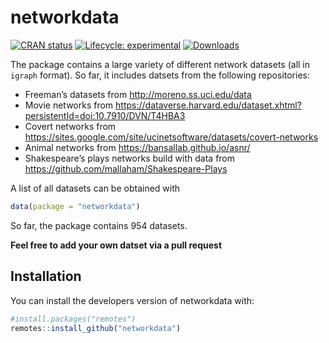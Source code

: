 
<!-- README.md is generated from README.Rmd. Please edit that file -->

# networkdata

<!-- badges: start -->

[![CRAN
status](https://www.r-pkg.org/badges/version/networkdata)](https://cran.r-project.org/package=networkdata)
[![Lifecycle:
experimental](https://img.shields.io/badge/lifecycle-experimental-orange.svg)](https://www.tidyverse.org/lifecycle/#experimental)
[![Downloads](https://cranlogs.r-pkg.org/badges/networkdata)](https://CRAN.R-project.org/package=networkdata)
<!-- badges: end -->

The package contains a large variety of different network datasets (all
in `igraph` format). So far, it includes datsets from the following
repositories:

  - Freeman’s datasets from <http://moreno.ss.uci.edu/data>
  - Movie networks from
    <https://dataverse.harvard.edu/dataset.xhtml?persistentId=doi:10.7910/DVN/T4HBA3>
  - Covert networks from
    <https://sites.google.com/site/ucinetsoftware/datasets/covert-networks>
  - Animal networks from <https://bansallab.github.io/asnr/>
  - Shakespeare’s plays networks build with data from
    <https://github.com/mallaham/Shakespeare-Plays>

A list of all datasets can be obtained with

``` r
data(package = "networkdata")
```

So far, the package contains 954 datasets.

**Feel free to add your own datset via a pull request**

## Installation

You can install the developers version of networkdata with:

``` r
#install.packages("remotes")
remotes::install_github("networkdata")
```
